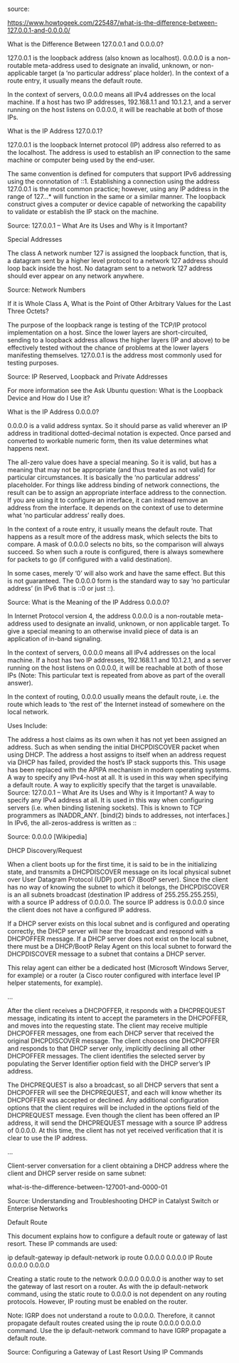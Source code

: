 
source:

https://www.howtogeek.com/225487/what-is-the-difference-between-127.0.0.1-and-0.0.0.0/


What is the Difference Between 127.0.0.1 and 0.0.0.0?

127.0.0.1 is the loopback address (also known as localhost).
0.0.0.0 is a non-routable meta-address used to designate an invalid, unknown, or non-applicable target (a ‘no particular address’ place holder).
In the context of a route entry, it usually means the default route.

In the context of servers, 0.0.0.0 means all IPv4 addresses on the local machine. If a host has two IP addresses, 192.168.1.1 and 10.1.2.1, and a server running on the host listens on 0.0.0.0, it will be reachable at both of those IPs.

What is the IP Address 127.0.0.1?

127.0.0.1 is the loopback Internet protocol (IP) address also referred to as the localhost. The address is used to establish an IP connection to the same machine or computer being used by the end-user.

The same convention is defined for computers that support IPv6 addressing using the connotation of ::1. Establishing a connection using the address 127.0.0.1 is the most common practice; however, using any IP address in the range of 127…* will function in the same or a similar manner. The loopback construct gives a computer or device capable of networking the capability to validate or establish the IP stack on the machine.

Source: 127.0.0.1 – What Are its Uses and Why is it Important?

Special Addresses

The class A network number 127 is assigned the loopback function, that is, a datagram sent by a higher level protocol to a network 127 address should loop back inside the host. No datagram sent to a network 127 address should ever appear on any network anywhere.

Source: Network Numbers

If it is Whole Class A, What is the Point of Other Arbitrary Values for the Last Three Octets?

The purpose of the loopback range is testing of the TCP/IP protocol implementation on a host. Since the lower layers are short-circuited, sending to a loopback address allows the higher layers (IP and above) to be effectively tested without the chance of problems at the lower layers manifesting themselves. 127.0.0.1 is the address most commonly used for testing purposes.

Source: IP Reserved, Loopback and Private Addresses

For more information see the Ask Ubuntu question: What is the Loopback Device and How do I Use it?

What is the IP Address 0.0.0.0?

0.0.0.0 is a valid address syntax. So it should parse as valid wherever an IP address in traditional dotted-decimal notation is expected. Once parsed and converted to workable numeric form, then its value determines what happens next.

The all-zero value does have a special meaning. So it is valid, but has a meaning that may not be appropriate (and thus treated as not valid) for particular circumstances. It is basically the ‘no particular address’ placeholder. For things like address binding of network connections, the result can be to assign an appropriate interface address to the connection. If you are using it to configure an interface, it can instead remove an address from the interface. It depends on the context of use to determine what ‘no particular address’ really does.

In the context of a route entry, it usually means the default route. That happens as a result more of the address mask, which selects the bits to compare. A mask of 0.0.0.0 selects no bits, so the comparison will always succeed. So when such a route is configured, there is always somewhere for packets to go (if configured with a valid destination).

In some cases, merely ‘0’ will also work and have the same effect. But this is not guaranteed. The 0.0.0.0 form is the standard way to say ‘no particular address’ (in IPv6 that is ::0 or just ::).

Source: What is the Meaning of the IP Address 0.0.0.0?

In Internet Protocol version 4, the address 0.0.0.0 is a non-routable meta-address used to designate an invalid, unknown, or non applicable target. To give a special meaning to an otherwise invalid piece of data is an application of in-band signaling.

In the context of servers, 0.0.0.0 means all IPv4 addresses on the local machine. If a host has two IP addresses, 192.168.1.1 and 10.1.2.1, and a server running on the host listens on 0.0.0.0, it will be reachable at both of those IPs (Note: This particular text is repeated from above as part of the overall answer).

In the context of routing, 0.0.0.0 usually means the default route, i.e. the route which leads to ‘the rest of’ the Internet instead of somewhere on the local network.

Uses Include:

The address a host claims as its own when it has not yet been assigned an address. Such as when sending the initial DHCPDISCOVER packet when using DHCP.
The address a host assigns to itself when an address request via DHCP has failed, provided the host’s IP stack supports this. This usage has been replaced with the APIPA mechanism in modern operating systems.
A way to specify any IPv4-host at all. It is used in this way when specifying a default route.
A way to explicitly specify that the target is unavailable. Source: 127.0.0.1 – What Are its Uses and Why is it Important?
A way to specify any IPv4 address at all. It is used in this way when configuring servers (i.e. when binding listening sockets). This is known to TCP programmers as INADDR_ANY. [bind(2) binds to addresses, not interfaces.]
In IPv6, the all-zeros-address is written as ::

Source: 0.0.0.0 [Wikipedia]

DHCP Discovery/Request

When a client boots up for the first time, it is said to be in the initializing state, and transmits a DHCPDISCOVER message on its local physical subnet over User Datagram Protocol (UDP) port 67 (BootP server). Since the client has no way of knowing the subnet to which it belongs, the DHCPDISCOVER is an all subnets broadcast (destination IP address of 255.255.255.255), with a source IP address of 0.0.0.0. The source IP address is 0.0.0.0 since the client does not have a configured IP address.

If a DHCP server exists on this local subnet and is configured and operating correctly, the DHCP server will hear the broadcast and respond with a DHCPOFFER message. If a DHCP server does not exist on the local subnet, there must be a DHCP/BootP Relay Agent on this local subnet to forward the DHCPDISCOVER message to a subnet that contains a DHCP server.

This relay agent can either be a dedicated host (Microsoft Windows Server, for example) or a router (a Cisco router configured with interface level IP helper statements, for example).

…

After the client receives a DHCPOFFER, it responds with a DHCPREQUEST message, indicating its intent to accept the parameters in the DHCPOFFER, and moves into the requesting state. The client may receive multiple DHCPOFFER messages, one from each DHCP server that received the original DHCPDISCOVER message. The client chooses one DHCPOFFER and responds to that DHCP server only, implicitly declining all other DHCPOFFER messages. The client identifies the selected server by populating the Server Identifier option field with the DHCP server’s IP address.

The DHCPREQUEST is also a broadcast, so all DHCP servers that sent a DHCPOFFER will see the DHCPREQUEST, and each will know whether its DHCPOFFER was accepted or declined. Any additional configuration options that the client requires will be included in the options field of the DHCPREQUEST message. Even though the client has been offered an IP address, it will send the DHCPREQUEST message with a source IP address of 0.0.0.0. At this time, the client has not yet received verification that it is clear to use the IP address.

…

Client-server conversation for a client obtaining a DHCP address where the client and DHCP server reside on same subnet:

what-is-the-difference-between-127001-and-0000-01

Source: Understanding and Troubleshooting DHCP in Catalyst Switch or Enterprise Networks

Default Route

This document explains how to configure a default route or gateway of last resort. These IP commands are used:

ip default-gateway
ip default-network
ip route 0.0.0.0 0.0.0.0
IP Route 0.0.0.0 0.0.0.0

Creating a static route to the network 0.0.0.0 0.0.0.0 is another way to set the gateway of last resort on a router. As with the ip default-network command, using the static route to 0.0.0.0 is not dependent on any routing protocols. However, IP routing must be enabled on the router.

Note: IGRP does not understand a route to 0.0.0.0. Therefore, it cannot propagate default routes created using the ip route 0.0.0.0 0.0.0.0 command. Use the ip default-network command to have IGRP propagate a default route.

Source: Configuring a Gateway of Last Resort Using IP Commands

